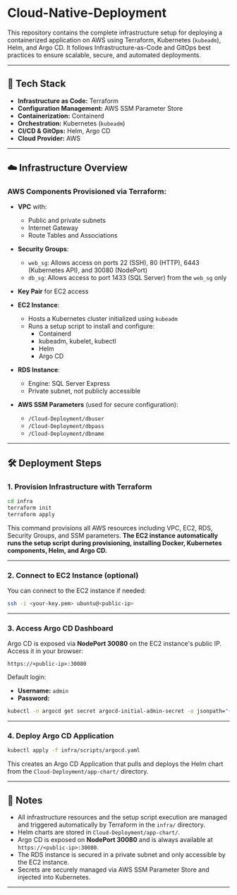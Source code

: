 # Cloud-Native-Deployment

This repository contains the complete infrastructure setup for deploying a containerized application on AWS using Terraform, Kubernetes (`kubeadm`), Helm, and Argo CD. It follows Infrastructure-as-Code and GitOps best practices to ensure scalable, secure, and automated deployments.

---

## 🔧 Tech Stack

* **Infrastructure as Code:** Terraform  
* **Configuration Management:** AWS SSM Parameter Store  
* **Containerization:** Containerd  
* **Orchestration:** Kubernetes (`kubeadm`)  
* **CI/CD & GitOps:** Helm, Argo CD  
* **Cloud Provider:** AWS  

---

## ☁️ Infrastructure Overview

### AWS Components Provisioned via Terraform:

* **VPC** with:

  * Public and private subnets  
  * Internet Gateway  
  * Route Tables and Associations  

* **Security Groups**:

  * `web_sg`: Allows access on ports 22 (SSH), 80 (HTTP), 6443 (Kubernetes API), and 30080 (NodePort)  
  * `db_sg`: Allows access to port 1433 (SQL Server) from the `web_sg` only  

* **Key Pair** for EC2 access  

* **EC2 Instance**:

  * Hosts a Kubernetes cluster initialized using `kubeadm`  
  * Runs a setup script to install and configure:  
    * Containerd  
    * kubeadm, kubelet, kubectl  
    * Helm  
    * Argo CD  

* **RDS Instance**:

  * Engine: SQL Server Express  
  * Private subnet, not publicly accessible  

* **AWS SSM Parameters** (used for secure configuration):

  * `/Cloud-Deployment/dbuser`  
  * `/Cloud-Deployment/dbpass`  
  * `/Cloud-Deployment/dbname`  

---

## 🛠️ Deployment Steps

### 1. Provision Infrastructure with Terraform

```bash
cd infra
terraform init
terraform apply
````

This command provisions all AWS resources including VPC, EC2, RDS, Security Groups, and SSM parameters.
**The EC2 instance automatically runs the setup script during provisioning, installing Docker, Kubernetes components, Helm, and Argo CD.**

---

### 2. Connect to EC2 Instance (optional)

You can connect to the EC2 instance if needed:

```bash
ssh -i <your-key.pem> ubuntu@<public-ip>
```

---

### 3. Access Argo CD Dashboard

Argo CD is exposed via **NodePort 30080** on the EC2 instance's public IP. Access it in your browser:

```
https://<public-ip>:30080
```

Default login:

* **Username:** `admin`
* **Password:**

```bash
kubectl -n argocd get secret argocd-initial-admin-secret -o jsonpath="{.data.password}" | base64 -d
```

---

### 4. Deploy Argo CD Application

```bash
kubectl apply -f infra/scripts/argocd.yaml
```

This creates an Argo CD Application that pulls and deploys the Helm chart from the `Cloud-Deployment/app-chart/` directory.

---


## 🧠 Notes

* All infrastructure resources and the setup script execution are managed and triggered automatically by Terraform in the `infra/` directory.
* Helm charts are stored in `Cloud-Deployment/app-chart/`.
* Argo CD is exposed on **NodePort 30080** and is always available at `https://<public-ip>:30080`.
* The RDS instance is secured in a private subnet and only accessible by the EC2 instance.
* Secrets are securely managed via AWS SSM Parameter Store and injected into Kubernetes.

---
